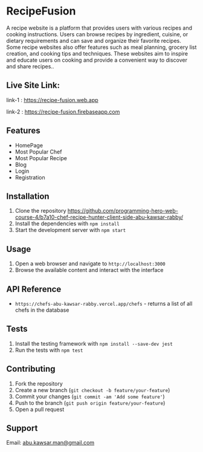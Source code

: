# RecipeFusion

A recipe website is a platform that provides users with various recipes and cooking instructions. Users can browse recipes by ingredient, cuisine, or dietary requirements and can save and organize their favorite recipes. Some recipe websites also offer features such as meal planning, grocery list creation, and cooking tips and techniques. These websites aim to inspire and educate users on cooking and provide a convenient way to discover and share recipes..

## Live Site Link:
link-1 : https://recipe-fusion.web.app

link-2 : https://recipe-fusion.firebaseapp.com

## Features

- HomePage
- Most Popular Chef
- Most Popular Recipe
- Blog
- Login 
- Registration 

  

## Installation

1. Clone the repository https://github.com/programming-hero-web-course-4/b7a10-chef-recipe-hunter-client-side-abu-kawsar-rabby/
2. Install the dependencies with `npm install`
3. Start the development server with `npm start`

## Usage

1. Open a web browser and navigate to `http://localhost:3000`
2. Browse the available content and interact with the interface

## API Reference


- `https://chefs-abu-kawsar-rabby.vercel.app/chefs` - returns a list of all chefs in the database

## Tests

1. Install the testing framework with `npm install --save-dev jest`
2. Run the tests with `npm test`

## Contributing

1. Fork the repository
2. Create a new branch (`git checkout -b feature/your-feature`)
3. Commit your changes (`git commit -am 'Add some feature'`)
4. Push to the branch (`git push origin feature/your-feature`)
5. Open a pull request


## Support

Email: abu.kawsar.man@gmail.com


